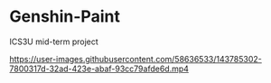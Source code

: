 # Genshin-Paint
ICS3U mid-term project

https://user-images.githubusercontent.com/58636533/143785302-7800317d-32ad-423e-abaf-93cc79afde6d.mp4
